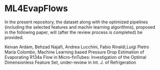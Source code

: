 # ML4EvapFlows

In the present repository, the dataset along with the optimized pipelines (including the selected features and machin learning algorithms), proposed in the following paper, will (after the review process is completed) be provided.  

Keivan Ardam, Behzad Najafi, Andrea Lucchini, Fabio Rinaldi,Luigi Pietro Maria Colombo, Machine Learning based Pressure Drop Estimation of Evaporating R134a Flow in Micro-finTubes: Investigation of the Optimal Dimensionless Feature Set, under-review in Int. J. of Refrigeration
